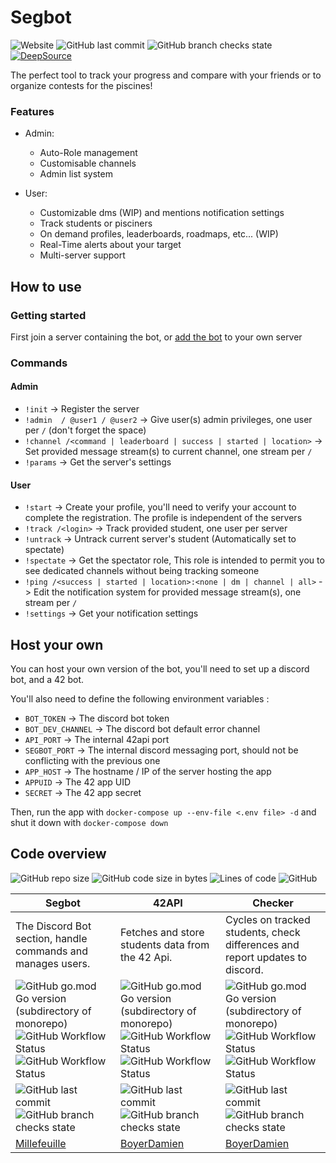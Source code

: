 # Segbot 

![Website](https://img.shields.io/website?down_color=lightgrey&down_message=Offline&label=Bot%20Status&up_color=blue&up_message=Up&url=http%3A%2F%2Flocalhost%3A8000%2Fauth)
![GitHub last commit](https://img.shields.io/github/last-commit/Millefeuille42/piscibotReloaded)
![GitHub branch checks state](https://img.shields.io/github/checks-status/Millefeuille42/piscibotReloaded/discord?label=Checks)  [![DeepSource](https://deepsource.io/gh/Millefeuille42/piscibotReloaded.svg/?label=active+issues&show_trend=true)](https://deepsource.io/gh/Millefeuille42/piscibotReloaded/?ref=repository-badge)

The perfect tool to track your progress and compare with your friends or to organize contests for the piscines!

### Features

- Admin: 
    * Auto-Role management
    * Customisable channels
    * Admin list system

- User:
    * Customizable dms (WIP) and mentions notification settings
    * Track students or pisciners
    * On demand profiles, leaderboards, roadmaps, etc... (WIP)
    * Real-Time alerts about your target
    * Multi-server support

## How to use

### Getting started

First join a server containing the bot, or 
[add the bot](https://discord.com/api/oauth2/authorize?client_id=816962157841350657&permissions=268823664&scope=bot)
to your own server
<br/>

### Commands

#### Admin

- `!init` -> Register the server
- `!admin  / @user1 / @user2` -> Give user(s) admin privileges, one user per `/` (don't forget the space)
- `!channel /<command | leaderboard | success | started | location>` -> Set provided message stream(s) to current channel, one stream per `/`
- `!params` -> Get the server's settings

#### User

- `!start` -> Create your profile, you'll need to verify your account to complete the registration. 
  The profile is independent of the servers
- `!track /<login>` -> Track provided student, one user per server
- `!untrack` -> Untrack current server's student (Automatically set to spectate)
- `!spectate` -> Get the spectator role, 
  This role is intended to permit you to see dedicated channels without being tracking someone
- `!ping /<success | started | location>:<none | dm | channel | all>` -> Edit the notification system for provided message stream(s), one stream per `/`
- `!settings` -> Get your notification settings


## Host your own

You can host your own version of the bot, 
you'll need to set up a discord bot, and a 42 bot.

You'll also need to define the following environment variables : 
- `BOT_TOKEN` -> The discord bot token
- `BOT_DEV_CHANNEL` -> The discord bot default error channel
- `API_PORT` -> The internal 42api port
- `SEGBOT_PORT` -> The internal discord messaging port, should not be conflicting with the previous one
- `APP_HOST` -> The hostname / IP of the server hosting the app
- `APPUID` -> The 42 app UID
- `SECRET` -> The 42 app secret

Then, run the app with `docker-compose up --env-file <.env file> -d` and shut it down with `docker-compose down`

## Code overview

![GitHub repo size](https://img.shields.io/github/repo-size/Millefeuille42/piscibotReloaded)
![GitHub code size in bytes](https://img.shields.io/github/languages/code-size/Millefeuille42/piscibotReloaded)
![Lines of code](https://img.shields.io/tokei/lines/github/Millefeuille42/piscibotReloaded)
![GitHub](https://img.shields.io/github/license/Millefeuille42/piscibotReloaded)

| Segbot                                                                                                                                                                                                                                                                                                                                                                                                                                                                                                    	| 42API                                                                                                                                                                                                                                                                                                                                                                                                                                                                                              	| Checker                                                                                                                                                                                                                                                                                                                                                                                                                                                                                                       	|
|-----------------------------------------------------------------------------------------------------------------------------------------------------------------------------------------------------------------------------------------------------------------------------------------------------------------------------------------------------------------------------------------------------------------------------------------------------------------------------------------------------------	|----------------------------------------------------------------------------------------------------------------------------------------------------------------------------------------------------------------------------------------------------------------------------------------------------------------------------------------------------------------------------------------------------------------------------------------------------------------------------------------------------	|---------------------------------------------------------------------------------------------------------------------------------------------------------------------------------------------------------------------------------------------------------------------------------------------------------------------------------------------------------------------------------------------------------------------------------------------------------------------------------------------------------------	|
| The Discord Bot section, handle commands and manages users.                                                                                                                                                                                                                                                                                                                                                                                                                                               	| Fetches and store students data from the 42 Api.                                                                                                                                                                                                                                                                                                                                                                                                                                                   	| Cycles on tracked students, check differences and report updates to discord.                                                                                                                                                                                                                                                                                                                                                                                                                                  	|
| ![ GitHub go.mod Go version (subdirectory of monorepo)](https://img.shields.io/github/go-mod/go-version/Millefeuille42/piscibotReloaded?filename=discord%2Fsegbot%2Fgo.mod&label=Go%20Version)    ![GitHub Workflow Status](https://img.shields.io/github/workflow/status/Millefeuille42/piscibotReloaded/Go%20Build%20Segbot?label=Go%20Build)  ![GitHub Workflow Status](https://img.shields.io/github/workflow/status/Millefeuille42/piscibotReloaded/Docker%20Build%20Segbot?label=Docker%20Build)    	| ![ GitHub go.mod Go version (subdirectory of monorepo)](https://img.shields.io/github/go-mod/go-version/Millefeuille42/piscibotReloaded?filename=42API%2Fapi%2Fgo.mod&label=Go%20Version)    ![GitHub Workflow Status](https://img.shields.io/github/workflow/status/Millefeuille42/piscibotReloaded/Go%20Build%2042API?label=Go%20Build)  ![GitHub Workflow Status](https://img.shields.io/github/workflow/status/Millefeuille42/piscibotReloaded/Docker%20Build%2042API?label=Docker%20Build)    	| ![ GitHub go.mod Go version (subdirectory of monorepo)](https://img.shields.io/github/go-mod/go-version/Millefeuille42/piscibotReloaded?filename=APICheck%2Fchecker%2Fgo.mod&label=Go%20Version)    ![GitHub Workflow Status](https://img.shields.io/github/workflow/status/Millefeuille42/piscibotReloaded/Go%20Build%20Checker?label=Go%20Build)  ![GitHub Workflow Status](https://img.shields.io/github/workflow/status/Millefeuille42/piscibotReloaded/Docker%20Build%20Checker?label=Docker%20Build)    	|
| ![GitHub last commit](https://img.shields.io/github/last-commit/Millefeuille42/piscibotReloaded/discord)  ![GitHub branch checks state](https://img.shields.io/github/checks-status/Millefeuille42/piscibotReloaded/discord?label=Checks)                                                                                                                                                                                                                                                                 	| ![GitHub last commit](https://img.shields.io/github/last-commit/Millefeuille42/piscibotReloaded/42api)  ![GitHub branch checks state](https://img.shields.io/github/checks-status/Millefeuille42/piscibotReloaded/42api?label=Checks)                                                                                                                                                                                                                                                              	| ![GitHub last commit](https://img.shields.io/github/last-commit/Millefeuille42/piscibotReloaded/checker)  ![GitHub branch checks state](https://img.shields.io/github/checks-status/Millefeuille42/piscibotReloaded/checker?label=Checks)                                                                                                                                                                                                                                                                     	|
|                                                                                                                                                                                                                             [Millefeuille](https://github.com/Millefeuille42)                                                                                                                                                                                                                             	|                                                                                                                                                                                                                            [BoyerDamien](https://github.com/BoyerDamien)                                                                                                                                                                                                                           	|                                                                                                                                                                                                                                 [BoyerDamien](https://github.com/BoyerDamien)                                                                                                                                                                                                                                 	|
